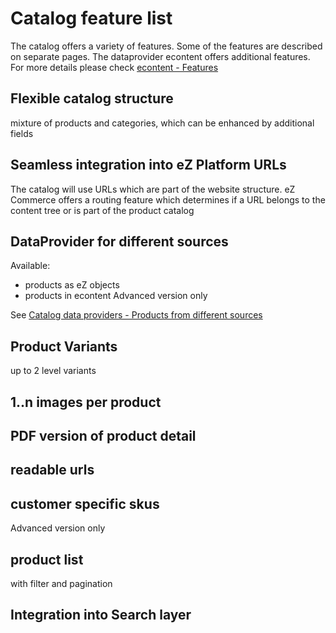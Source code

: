 # Catalog feature list

The catalog offers a variety of features. Some of the features are described on separate pages. The dataprovider econtent offers additional features. For more details please check [econtent - Features](../../../features_advanced_version/econtent/econtent_features/econtent_features.md)

## Flexible catalog structure

mixture of products and categories, which can be enhanced by additional fields

## Seamless integration into eZ Platform URLs

The catalog will use URLs which are part of the website structure. eZ Commerce offers a routing feature which determines if a URL belongs to the content tree or is part of the product catalog

## DataProvider for different sources

Available:

- products as eZ objects
- products in econtent Advanced version only

See [Catalog data providers - Products from different sources](catalog_data_providers_products_from_different_sources.md)

## Product Variants

up to 2 level variants

## 1..n images per product

## PDF version of product detail

## readable urls

## customer specific skus

Advanced version only

## product list

with filter and pagination

## Integration into Search layer
